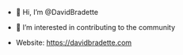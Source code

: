 - 👋 Hi, I’m @DavidBradette
- 👀 I’m interested in contributing to the community

- Website: https://davidbradette.com
  


<!---
DavidBradette/DavidBradette is a ✨ special ✨ repository because its `README.md` (this file) appears on your GitHub profile.
You can click the Preview link to take a look at your changes.
--->
